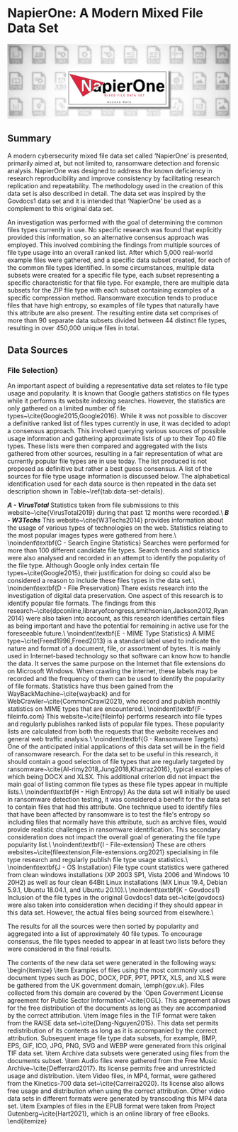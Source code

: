 # NapierOne: A Modern Mixed File Data Set

![NapierOne Title](img/NapierOne-title.jpg)

## Summary
A modern cybersecurity mixed file data set called ‘NapierOne’ is presented, primarily aimed at, but not limited to, ransomware detection and forensic analysis. NapierOne was designed to address the known deficiency in research reproducibility and improve consistency by facilitating research replication and repeatability. The methodology used in the creation of this data set is also described in detail. The data set was inspired by the Govdocs1 data set and it is intended that ‘NapierOne’ be used as a complement to this original data set.

An investigation was performed with the goal of determining the common files types currently in use. No specific research was found that explicitly provided this information, so an alternative consensus approach was employed. This involved combining the findings from multiple sources of file type usage into an overall ranked list. After which 5,000 real-world example files were gathered, and a specific data subset created, for each of the common file types identified. In some circumstances, multiple data subsets were created for a specific file type, each subset representing a specific characteristic for that file type. For example, there are multiple data subsets for the ZIP file type with each subset containing examples of a specific compression method. Ransomware execution tends to produce files that have high entropy, so examples of file types that naturally have this attribute are also present. The resulting entire data set comprises of more than 90 separate data subsets divided between 44 distinct file types, resulting in over 450,000 unique files in total.

## Data Sources
### File Selection}
An important aspect of building a representative data set relates to file type usage and popularity. It is known that Google gathers statistics on file types while it performs its website indexing searches. However, the statistics are only gathered on a limited number of file types~\cite{Google2015,Google2016}. 
While it was not possible to discover a definitive ranked list of files types currently in use, it was decided to adopt a consensus approach. This involved querying various sources of possible usage information and gathering approximate lists of up to their Top 40 file types. These lists were then compared and aggregated with the lists gathered from other sources, resulting in a fair representation of what are currently popular file types are in use today. The list produced is not proposed as definitive but rather a best guess consensus.
A list of the sources for file type usage information is discussed below. The alphabetical identification used for each data source is then repeated in the data set description shown in Table~\ref{tab:data-set-details}.

***A - VirusTotal*** Statistics taken from file submissions to this website~\cite{VirusTotal2019} during that past 12 months were recorded.\\
***B - W3Techs*** This website~\cite{W3Techs2014} provides information about the usage of various types of technologies on the web. Statistics relating to the most popular images types were gathered from here.\\
\noindent\textbf{C - Search Engine Statistics} Searches were performed for more than 100 different candidate file types. Search trends and statistics were also analysed and recorded in an attempt to identify the popularity of the file type. Although Google only index certain file types~\cite{Google2015}, their justification for doing so could also be considered a reason to include these files types in the data set.\\
\noindent\textbf{D - File Preservation} There exists research into the investigation of digital data preservation. One aspect of this research is to identify popular file formats. The findings from this research~\cite{dpconline,libraryofcongress,smithsonian,Jackson2012,Ryan2014} were also taken into account, as this research identifies certain files as being important and have the potential for remaining in active use for the foreseeable future.\\
\noindent\textbf{E - MIME Type Statistics} A MIME type~\cite{Freed1996,Freed2013} is a standard label used to indicate the nature and format of a document, file, or assortment of bytes. It is mainly used in Internet-based technology so that software can know how to handle the data. It serves the same purpose on the Internet that file extensions do on Microsoft Windows. When crawling the internet, these labels may be recorded and the frequency of them can be used to identify the popularity of file formats. Statistics have thus been gained from the WayBackMachine~\cite{wayback} and for WebCrawler~\cite{CommonCrawl2021}, who record and publish monthly statistics on MIME types that are encountered.\\
\noindent\textbf{F - fileinfo.com} This website~\cite{fileinfo} performs research into file types and regularly publishes ranked lists of popular file types. These popularity lists are calculated from both the requests that the website receives and general web traffic analysis.\\
\noindent\textbf{G - Ransomware Targets} One of the anticipated initial applications of this data set will be in the field of ransomware research. For the data set to be useful in this research, it should contain a good selection of file types that are regularly targeted by ransomware~\cite{Al-rimy2018,Jung2018,Kharraz2016}, typical examples of which being DOCX and XLSX. This additional criterion did not impact the main goal of listing common file types as these file types appear in multiple lists.\\
\noindent\textbf{H - High Entropy} As the data set will initially be used in ransomware detection testing, it was considered a benefit for the data set to contain files that had this attribute. One technique used to identify files that have been affected by ransomware is to test the file's entropy so including files that normally have this attribute, such as archive files, would provide realistic challenges in ransomware identification. This secondary consideration does not impact the overall goal of generating the file type popularity list.\\
\noindent\textbf{I - File-extension} These are others websites~\cite{fileextension,File-extensions.org2021} specialising in file type research and regularly publish file type usage statistics.\\
\noindent\textbf{J - OS Installation} File type count statistics were gathered from clean windows installations (XP 2003 SP1, Vista 2006 and Windows 10 20H2) as well as four clean 64Bit Linux installations (MX Linux 19.4, Debian 5.9.1, Ubuntu 18.04.1, and Ubuntu 20.10).\\
\noindent\textbf{K - Govdocs1} Inclusion of the file types in the original Govdocs1 data set~\cite{govdocs} were also taken into consideration when deciding if they should appear in this data set. However, the actual files being sourced from elsewhere.\\

The results for all the sources were then sorted by popularity and aggregated into a list of approximately 40 file types. To encourage consensus, the file types needed to appear in at least two lists before they were considered in the final results.


The contents of the new data set were generated in the following ways:
\begin{itemize}
    \item Examples of files using the most commonly used document types such as DOC, DOCX, PDF, PPT, PPTX, XLS, and XLS  were be gathered from the UK government domain, \emph{gov.uk}. Files collected from this domain are covered by the 'Open Government License agreement for Public Sector Information'~\cite{OGL}. This agreement allows for the free distribution of the documents as long as they are accompanied by the correct attribution.
    \item Image files in the TIF format were taken from the RAISE data set~\cite{Dang-Nguyen2015}. This data set permits redistribution of its contents as long as it is accompanied by the correct attribution. Subsequent image file type data subsets, for example, BMP, EPS, GIF, ICO, JPG, PNG, SVG and WEBP were generated from this original TIF data set.
    \item Archive data subsets were generated using files from the documents subset.
    \item Audio files were gathered from the Free Music Archive~\cite{Defferrard2017}. Its license permits free and unrestricted usage and distribution.
    \item Video files, in MP4, format, were gathered from the Kinetics-700 data set~\cite{Carreira2020}. Its license also allows free usage and distribution when using the correct attribution. Other video data sets in different formats were generated by transcoding this MP4 data set.
    \item Examples of files in the EPUB format were taken from Project Gutenberg~\cite{Hart2021}, which is an online library of free eBooks.
\end{itemize}

